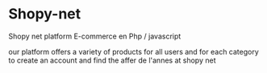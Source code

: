 # Shopy-net
Shopy net platform E-commerce en Php / javascript

our platform offers a variety of products for all users and for each category to create an account
and find the affer de l'annes at shopy net
